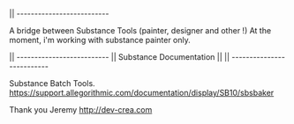 || --------------------------

A bridge between Substance Tools (painter, designer and other !)
At the moment, i'm working with substance painter only. 


|| --------------------------
|| Substance Documentation
||
|| --------------------------

Substance Batch Tools.
https://support.allegorithmic.com/documentation/display/SB10/sbsbaker

Thank you Jeremy http://dev-crea.com

